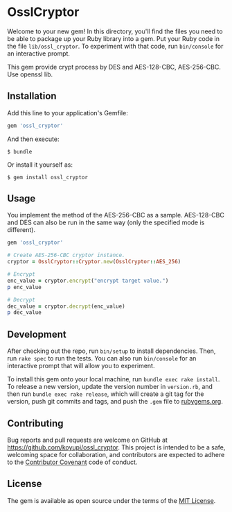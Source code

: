 # OsslCryptor

Welcome to your new gem! In this directory, you'll find the files you need to be able to package up your Ruby library into a gem. Put your Ruby code in the file `lib/ossl_cryptor`. To experiment with that code, run `bin/console` for an interactive prompt.

This gem provide crypt process by DES and AES-128-CBC, AES-256-CBC.
Use openssl lib.

## Installation

Add this line to your application's Gemfile:

```ruby
gem 'ossl_cryptor'
```

And then execute:

    $ bundle

Or install it yourself as:

    $ gem install ossl_cryptor

## Usage

You implement the method of the AES-256-CBC as a sample.
AES-128-CBC and DES can also be run in the same way (only the specified mode is different).

```ruby
gem 'ossl_cryptor'

# Create AES-256-CBC cryptor instance.
cryptor = OsslCryptor::Cryptor.new(OsslCryptor::AES_256)

# Encrypt
enc_value = cryptor.encrypt("encrypt target value.")
p enc_value

# Decrypt
dec_value = cryptor.decrypt(enc_value)
p dec_value
```

## Development

After checking out the repo, run `bin/setup` to install dependencies. Then, run `rake spec` to run the tests. You can also run `bin/console` for an interactive prompt that will allow you to experiment.

To install this gem onto your local machine, run `bundle exec rake install`. To release a new version, update the version number in `version.rb`, and then run `bundle exec rake release`, which will create a git tag for the version, push git commits and tags, and push the `.gem` file to [rubygems.org](https://rubygems.org).

## Contributing

Bug reports and pull requests are welcome on GitHub at https://github.com/koyupi/ossl_cryptor. This project is intended to be a safe, welcoming space for collaboration, and contributors are expected to adhere to the [Contributor Covenant](contributor-covenant.org) code of conduct.


## License

The gem is available as open source under the terms of the [MIT License](http://opensource.org/licenses/MIT).

